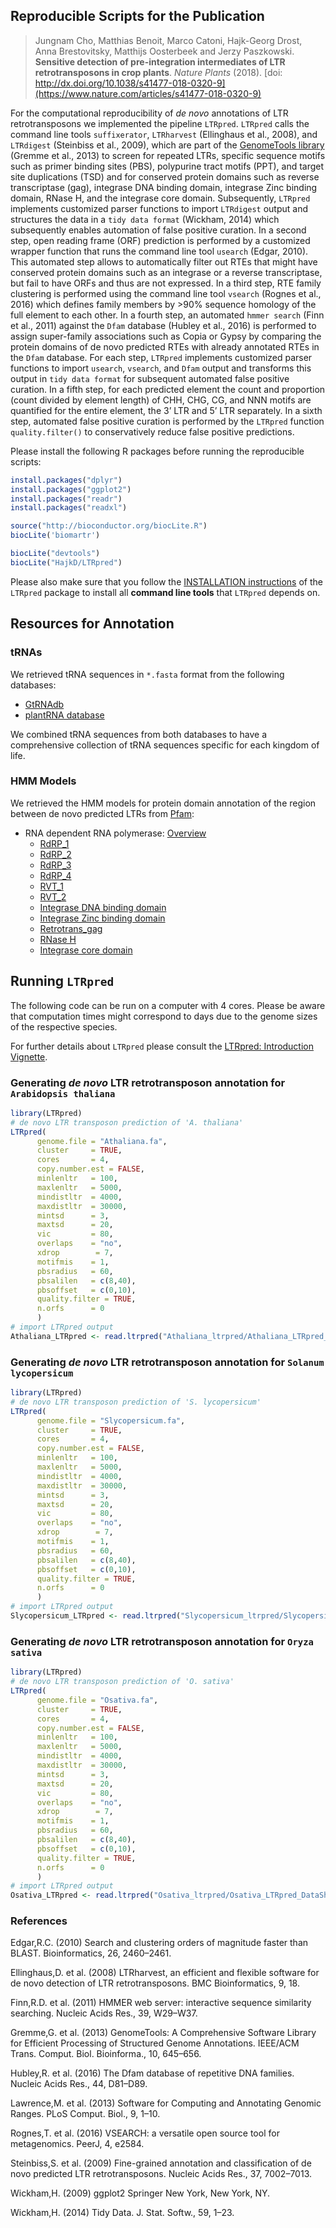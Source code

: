 ## Reproducible Scripts for the Publication

>Jungnam Cho, Matthias Benoit, Marco Catoni, Hajk-Georg Drost, Anna Brestovitsky, Matthijs Oosterbeek and Jerzy Paszkowski. __Sensitive detection of pre-integration intermediates of LTR retrotransposons in crop plants__. _Nature Plants_ (2018). [doi: http://dx.doi.org/10.1038/s41477-018-0320-9](https://www.nature.com/articles/s41477-018-0320-9)   

For the computational reproducibility of _de novo_ annotations of LTR retrotransposons we implemented the pipeline `LTRpred`.
`LTRpred` calls the command line tools `suffixerator`, `LTRharvest` (Ellinghaus et al., 2008), and `LTRdigest` (Steinbiss et al., 2009), which are part of the [GenomeTools library](http://genometools.org/) (Gremme et al., 2013) to screen for repeated LTRs, specific sequence motifs such as primer binding sites (PBS), polypurine tract motifs (PPT), and target site duplications (TSD) and for conserved protein domains such as reverse transcriptase (gag), integrase DNA binding domain, integrase Zinc binding domain, RNase H, and the integrase core domain. Subsequently, `LTRpred` implements customized parser functions to import `LTRdigest` output and structures the data in a `tidy data format` (Wickham, 2014) which subsequently enables automation of false positive curation. In a second step, open reading frame (ORF) prediction is performed by a customized wrapper function that runs the command line tool `usearch` (Edgar, 2010). This automated step allows to automatically filter out RTEs that might have conserved protein domains such as an integrase or a reverse transcriptase, but fail to have ORFs and thus are not expressed. In a third step, RTE family clustering is performed using the command line tool `vsearch` (Rognes et al., 2016) which defines family members by >90% sequence homology of the full element to each other. In a fourth step, an automated `hmmer search` (Finn et al., 2011) against the `Dfam` database (Hubley et al., 2016) is performed to assign super-family associations such as Copia or Gypsy by comparing the protein domains of de novo predicted RTEs with already annotated RTEs in the `Dfam` database. For each step, `LTRpred` implements customized parser functions to import `usearch`, `vsearch`, and `Dfam` output and transforms this output in `tidy data format` for subsequent automated false positive curation. In a fifth step, for each predicted element the count and proportion (count divided by element length) of CHH, CHG, CG, and NNN motifs are quantified for the entire element, the 3’ LTR and 5’ LTR separately. In a sixth step, automated false positive curation is performed by the `LTRpred` function `quality.filter()` to conservatively reduce false positive predictions.  


Please install the following R packages before running the reproducible scripts:

```r
install.packages("dplyr")
install.packages("ggplot2")
install.packages("readr")
install.packages("readxl")

source("http://bioconductor.org/biocLite.R")
biocLite('biomartr')

biocLite("devtools")
biocLite("HajkD/LTRpred")
```

Please also make sure that you follow the [INSTALLATION instructions](https://hajkd.github.io/LTRpred/articles/Introduction.html#installation)
of the `LTRpred` package to install all __command line tools__ that `LTRpred` depends on.

## Resources for Annotation

### tRNAs

We retrieved tRNA sequences in `*.fasta` format from the following databases:

- [GtRNAdb](http://gtrnadb2009.ucsc.edu/download.html)
- [plantRNA database](http://plantrna.ibmp.cnrs.fr/plantrna/search/;jsessionid=14635D3979E56DA4F076CE252D4E2078)

We combined tRNA sequences from both databases to have a comprehensive collection of tRNA sequences
specific for each kingdom of life.

### HMM Models

We retrieved the HMM models for protein domain annotation of the region
between de novo predicted LTRs from [Pfam](http://pfam.xfam.org):

  - RNA dependent RNA polymerase: [Overview](http://pfam.xfam.org/clan/CL0027)
      - [RdRP_1](http://pfam.xfam.org/family/PF00680#tabview=tab6)
      - [RdRP_2](http://pfam.xfam.org/family/PF00978#tabview=tab6)
      - [RdRP_3](http://pfam.xfam.org/family/PF00998#tabview=tab6)
      - [RdRP_4](http://pfam.xfam.org/family/PF02123#tabview=tab6)
      - [RVT_1](http://pfam.xfam.org/family/PF00078#tabview=tab6)
      - [RVT_2](http://pfam.xfam.org/family/PF07727#tabview=tab6)
      - [Integrase DNA binding domain](http://pfam.xfam.org/family/PF00552#tabview=tab6)
      - [Integrase Zinc binding domain](http://pfam.xfam.org/family/PF02022#tabview=tab6)
      - [Retrotrans_gag](http://pfam.xfam.org/family/PF03732#tabview=tab6)
      - [RNase H](http://pfam.xfam.org/family/PF00075#tabview=tab6)
      - [Integrase core domain](http://pfam.xfam.org/family/PF00665#tabview=tab6)

## Running `LTRpred`

The following code can be run on a computer with 4 cores. Please be aware that 
computation times might correspond to days due to the genome sizes of the respective species.

For further details about `LTRpred` please consult the [LTRpred: Introduction Vignette](https://hajkd.github.io/LTRpred/articles/Introduction.html).

### Generating _de novo_ LTR retrotransposon annotation for `Arabidopsis thaliana`

```r
library(LTRpred)
# de novo LTR transposon prediction of 'A. thaliana'
LTRpred(
      genome.file = "Athaliana.fa",
      cluster     = TRUE,
      cores       = 4,
      copy.number.est = FALSE,
      minlenltr   = 100,
      maxlenltr   = 5000,
      mindistltr  = 4000,
      maxdistltr  = 30000,
      mintsd      = 3,
      maxtsd      = 20,
      vic         = 80,
      overlaps    = "no",
      xdrop        = 7,
      motifmis    = 1,
      pbsradius   = 60,
      pbsalilen   = c(8,40),
      pbsoffset   = c(0,10),
      quality.filter = TRUE,
      n.orfs      = 0
      )
# import LTRpred output
Athaliana_LTRpred <- read.ltrpred("Athaliana_ltrpred/Athaliana_LTRpred_DataSheet.tsv")
```

### Generating _de novo_ LTR retrotransposon annotation for `Solanum lycopersicum`

```r
library(LTRpred)
# de novo LTR transposon prediction of 'S. lycopersicum'
LTRpred(
      genome.file = "Slycopersicum.fa",
      cluster     = TRUE,
      cores       = 4,
      copy.number.est = FALSE,
      minlenltr   = 100,
      maxlenltr   = 5000,
      mindistltr  = 4000,
      maxdistltr  = 30000,
      mintsd      = 3,
      maxtsd      = 20,
      vic         = 80,
      overlaps    = "no",
      xdrop        = 7,
      motifmis    = 1,
      pbsradius   = 60,
      pbsalilen   = c(8,40),
      pbsoffset   = c(0,10),
      quality.filter = TRUE,
      n.orfs      = 0
      )
# import LTRpred output
Slycopersicum_LTRpred <- read.ltrpred("Slycopersicum_ltrpred/Slycopersicum_LTRpred_DataSheet.tsv")
```

### Generating _de novo_ LTR retrotransposon annotation for `Oryza sativa`

```r
library(LTRpred)
# de novo LTR transposon prediction of 'O. sativa'
LTRpred(
      genome.file = "Osativa.fa",
      cluster     = TRUE,
      cores       = 4,
      copy.number.est = FALSE,
      minlenltr   = 100,
      maxlenltr   = 5000,
      mindistltr  = 4000,
      maxdistltr  = 30000,
      mintsd      = 3,
      maxtsd      = 20,
      vic         = 80,
      overlaps    = "no",
      xdrop        = 7,
      motifmis    = 1,
      pbsradius   = 60,
      pbsalilen   = c(8,40),
      pbsoffset   = c(0,10),
      quality.filter = TRUE,
      n.orfs      = 0
      )
# import LTRpred output
Osativa_LTRpred <- read.ltrpred("Osativa_ltrpred/Osativa_LTRpred_DataSheet.tsv")
```

### References

Edgar,R.C. (2010) Search and clustering orders of magnitude faster than BLAST. Bioinformatics, 26, 2460–2461.

Ellinghaus,D. et al. (2008) LTRharvest, an efficient and flexible software for de novo detection of LTR retrotransposons. BMC 
Bioinformatics, 9, 18.

Finn,R.D. et al. (2011) HMMER web server: interactive sequence similarity searching. Nucleic Acids Res., 39, W29–W37.

Gremme,G. et al. (2013) GenomeTools: A Comprehensive Software Library for Efficient Processing of Structured Genome Annotations. IEEE/ACM Trans. Comput. Biol. Bioinforma., 10, 645–656.

Hubley,R. et al. (2016) The Dfam database of repetitive DNA families. Nucleic Acids Res., 44, D81–D89.

Lawrence,M. et al. (2013) Software for Computing and Annotating Genomic Ranges. PLoS Comput. Biol., 9, 1–10.

Rognes,T. et al. (2016) VSEARCH: a versatile open source tool for metagenomics. PeerJ, 4, e2584.

Steinbiss,S. et al. (2009) Fine-grained annotation and classification of de novo predicted LTR retrotransposons. Nucleic Acids Res., 37, 7002–7013.

Wickham,H. (2009) ggplot2 Springer New York, New York, NY.

Wickham,H. (2014) Tidy Data. J. Stat. Softw., 59, 1–23.
